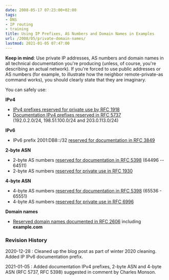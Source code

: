 ```yaml
---
date: 2008-05-17 07:23:00+02:00
tags:
- DNS
- IP routing
- training
title: Using IP Prefixes, AS Numbers and Domain Names in Examples
url: /2008/05/private-domain-names/
lastmod: 2021-01-05 07:47:00
---
```

**Keep in mind**: Use private IP addresses, AS numbers and domain names in all technical documentation you\'re producing (unless, of course, you\'re describing an actual network). If you\'re forced to use public addresses or AS numbers (for example, to illustrate how the neighbor remote-private-as command works), you should clearly state that they are imaginary.

You can safely use:
<!--more-->

**IPv4**
* [IPv4 prefixes reserved for private use by RFC 1918](http://tools.ietf.org/html/rfc1918)
* [Documentation IPv4 prefixes reserved in RFC 5737](https://tools.ietf.org/html/rfc5737)\
(192.0.2.0/24, 198.51.100.0/24 and 203.0.113.0/24)

**IPv6**
* IPv6 prefix 2001:DB8::/32 [reserved for documentation in RFC 3849](https://tools.ietf.org/html/rfc3849)

**2-byte ASN**
* 2-byte AS numbers [reserved for documentation in RFC 5398](https://tools.ietf.org/html/rfc5398) (64496 -- 64511)
* 2-byte AS numbers [reserved for private use in RFC 1930](http://tools.ietf.org/html/rfc1930)

**4-byte ASN**
* 4-byte AS numbers [reserved for documentation in RFC 5398](https://tools.ietf.org/html/rfc5398) (65536 - 65551)
* 4-byte AS numbers [reserved for private use in RFC 6996](http://tools.ietf.org/html/rfc6996)

**Domain names**
* [Reserved domain names documented in RFC 2606](http://tools.ietf.org/html/rfc2606) including **example.com**

### Revision History

2020-12-28
: Cleaned up the blog post as part of winter 2020 cleaning. Added IP IPv6 documentation prefix.

2021-01-05
: Added documentation IPv4 prefixes, 2-byte ASN and 4-byte ASN (RFC 5737, RFC 5398) suggested in comment by Charles Monson.